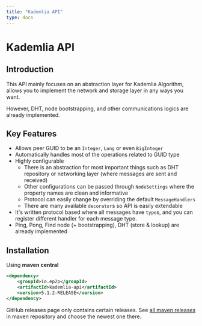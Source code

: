 ```yaml
---
title: "Kademlia API"
type: docs
---
```


# Kademlia API

Introduction
--------------

This API mainly focuses on an abstraction layer for Kademlia Algorithm, allows you to implement the network and storage layer in any ways you want.

However, DHT, node bootstrapping, and other communications logics are already implemented.  


## Key Features

- Allows peer GUID to be an `Integer`, `Long` or even `BigInteger`
- Automatically handles most of the operations related to GUID type
- Highly configurable
    - There is an abstraction for most important things such as DHT repository or networking layer (where messages are sent and received)
    - Other configurations can be passed through `NodeSettings` where the property names are clean and informative
    - Protocol can easily change by overriding the default `MessageHandlers`
    - There are many available `decorator`s so API is easily extendable
- It's written protocol based where all messages have `type`s, and you can register different handler for each message type.
- Ping, Pong, Find node (+ bootstrapping), DHT (store & lookup) are already implemented

## Installation

Using **maven central**

```xml
<dependency>
    <groupId>io.ep2p</groupId>
    <artifactId>kademlia-api</artifactId>
    <version>5.1.2-RELEASE</version>
</dependency>
```

GitHub releases page only contains certain releases. See [all maven releases](https://search.maven.org/artifact/io.ep2p/kademlia-api) in maven repository and choose the newest one there.


